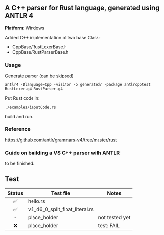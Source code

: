 ## A C++ parser for Rust language, generated using ANTLR 4

**Platform**: Windows

Added C++ implementation of two base Class:

- CppBase/RustLexerBase.h
- CppBase/RustParserBase.h


### Usage

Generate parser (can be skipped)
```
antlr4 -Dlanguage=Cpp -visitor -o generated/ -package antlrcpptest RustLexer.g4 RustParser.g4
```

Put Rust code in: 
```
./examples/inputCode.rs
```
build and run.


### Reference

https://github.com/antlr/grammars-v4/tree/master/rust




### Guide on building a VS C++ parser with ANTLR

to be finished.



## Test

| Status | Test file     | Notes                                                                       |
| :-: | --------------------- | ----------------------------------------------------------------------- |
| ✅  | hello.rs             |                                                                             |
| ✅  | v1_46_0_split_float_literal.rs |                                                                             |
| - | place_holder  | not tested yet |
| ❌  | place_holder            | test: FAIL                                                                  |